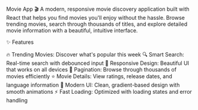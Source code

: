 Movie App 🎬
A modern, responsive movie discovery application built with React that helps you find movies you'll enjoy without the hassle. Browse trending movies, search through thousands of titles, and explore detailed movie information with a beautiful, intuitive interface.

✨ Features

🔥 Trending Movies: Discover what's popular this week
🔍 Smart Search: Real-time search with debounced input
📱 Responsive Design: Beautiful UI that works on all devices
📄 Pagination: Browse through thousands of movies efficiently
⭐ Movie Details: View ratings, release dates, and language information
🎨 Modern UI: Clean, gradient-based design with smooth animations
⚡ Fast Loading: Optimized with loading states and error handling
